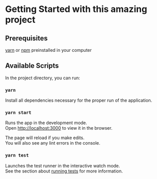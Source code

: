 # Getting Started with this amazing project

## Prerequisites
    
[yarn](https://yarnpkg.com/) or [npm](https://www.npmjs.com/) preinstalled in your computer

## Available Scripts

In the project directory, you can run:

### `yarn`

Install all dependencies necessary for the proper run of the application.

### `yarn start`

Runs the app in the development mode.\
Open [http://localhost:3000](http://localhost:3000) to view it in the browser.

The page will reload if you make edits.\
You will also see any lint errors in the console.

### `yarn test`

Launches the test runner in the interactive watch mode.\
See the section about [running tests](https://facebook.github.io/create-react-app/docs/running-tests) for more information.
